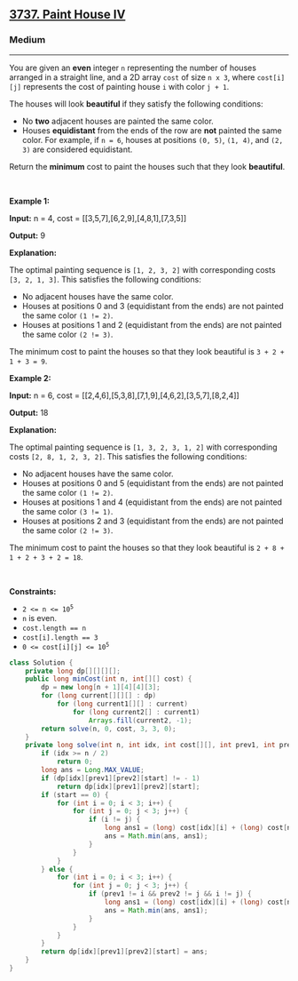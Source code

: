 <h2><a href="https://leetcode.com/problems/paint-house-iv">3737. Paint House IV</a></h2><h3>Medium</h3><hr><p>You are given an <strong>even</strong> integer <code>n</code> representing the number of houses arranged in a straight line, and a 2D array <code>cost</code> of size <code>n x 3</code>, where <code>cost[i][j]</code> represents the cost of painting house <code>i</code> with color <code>j + 1</code>.</p>

<p>The houses will look <strong>beautiful</strong> if they satisfy the following conditions:</p>

<ul>
	<li>No <strong>two</strong> adjacent houses are painted the same color.</li>
	<li>Houses <strong>equidistant</strong> from the ends of the row are <strong>not</strong> painted the same color. For example, if <code>n = 6</code>, houses at positions <code>(0, 5)</code>, <code>(1, 4)</code>, and <code>(2, 3)</code> are considered equidistant.</li>
</ul>

<p>Return the <strong>minimum</strong> cost to paint the houses such that they look <strong>beautiful</strong>.</p>

<p>&nbsp;</p>
<p><strong class="example">Example 1:</strong></p>

<div class="example-block">
<p><strong>Input:</strong> <span class="example-io">n = 4, cost = [[3,5,7],[6,2,9],[4,8,1],[7,3,5]]</span></p>

<p><strong>Output:</strong> <span class="example-io">9</span></p>

<p><strong>Explanation:</strong></p>

<p>The optimal painting sequence is <code>[1, 2, 3, 2]</code> with corresponding costs <code>[3, 2, 1, 3]</code>. This satisfies the following conditions:</p>

<ul>
	<li>No adjacent houses have the same color.</li>
	<li>Houses at positions 0 and 3 (equidistant from the ends) are not painted the same color <code>(1 != 2)</code>.</li>
	<li>Houses at positions 1 and 2 (equidistant from the ends) are not painted the same color <code>(2 != 3)</code>.</li>
</ul>

<p>The minimum cost to paint the houses so that they look beautiful is <code>3 + 2 + 1 + 3 = 9</code>.</p>
</div>

<p><strong class="example">Example 2:</strong></p>

<div class="example-block">
<p><strong>Input:</strong> <span class="example-io">n = 6, cost = [[2,4,6],[5,3,8],[7,1,9],[4,6,2],[3,5,7],[8,2,4]]</span></p>

<p><strong>Output:</strong> <span class="example-io">18</span></p>

<p><strong>Explanation:</strong></p>

<p>The optimal painting sequence is <code>[1, 3, 2, 3, 1, 2]</code> with corresponding costs <code>[2, 8, 1, 2, 3, 2]</code>. This satisfies the following conditions:</p>

<ul>
	<li>No adjacent houses have the same color.</li>
	<li>Houses at positions 0 and 5 (equidistant from the ends) are not painted the same color <code>(1 != 2)</code>.</li>
	<li>Houses at positions 1 and 4 (equidistant from the ends) are not painted the same color <code>(3 != 1)</code>.</li>
	<li>Houses at positions 2 and 3 (equidistant from the ends) are not painted the same color <code>(2 != 3)</code>.</li>
</ul>

<p>The minimum cost to paint the houses so that they look beautiful is <code>2 + 8 + 1 + 2 + 3 + 2 = 18</code>.</p>
</div>

<p>&nbsp;</p>
<p><strong>Constraints:</strong></p>

<ul>
	<li><code>2 &lt;= n &lt;= 10<sup>5</sup></code></li>
	<li><code>n</code> is even.</li>
	<li><code>cost.length == n</code></li>
	<li><code>cost[i].length == 3</code></li>
	<li><code>0 &lt;= cost[i][j] &lt;= 10<sup>5</sup></code></li>
</ul>

```java
class Solution {
    private long dp[][][][];
    public long minCost(int n, int[][] cost) {
        dp = new long[n + 1][4][4][3];
        for (long current[][][] : dp)
            for (long current1[][] : current)
                for (long current2[] : current1)
                    Arrays.fill(current2, -1);
        return solve(n, 0, cost, 3, 3, 0);
    }
    private long solve(int n, int idx, int cost[][], int prev1, int prev2, int start) {
        if (idx >= n / 2)
            return 0;
        long ans = Long.MAX_VALUE;
        if (dp[idx][prev1][prev2][start] != - 1)
            return dp[idx][prev1][prev2][start];
        if (start == 0) {
            for (int i = 0; i < 3; i++) {
                for (int j = 0; j < 3; j++) {
                    if (i != j) {
                        long ans1 = (long) cost[idx][i] + (long) cost[n - 1 - idx][j] + solve(n, idx + 1, cost, i, j, 1);
                        ans = Math.min(ans, ans1);
                    }
                }
            }
        } else {
            for (int i = 0; i < 3; i++) {
                for (int j = 0; j < 3; j++) {
                    if (prev1 != i && prev2 != j && i != j) {
                        long ans1 = (long) cost[idx][i] + (long) cost[n - 1 - idx][j] + solve(n, idx + 1, cost, i, j, start);
                        ans = Math.min(ans, ans1);
                    }
                }
            }
        }
        return dp[idx][prev1][prev2][start] = ans;
    }
}
```
